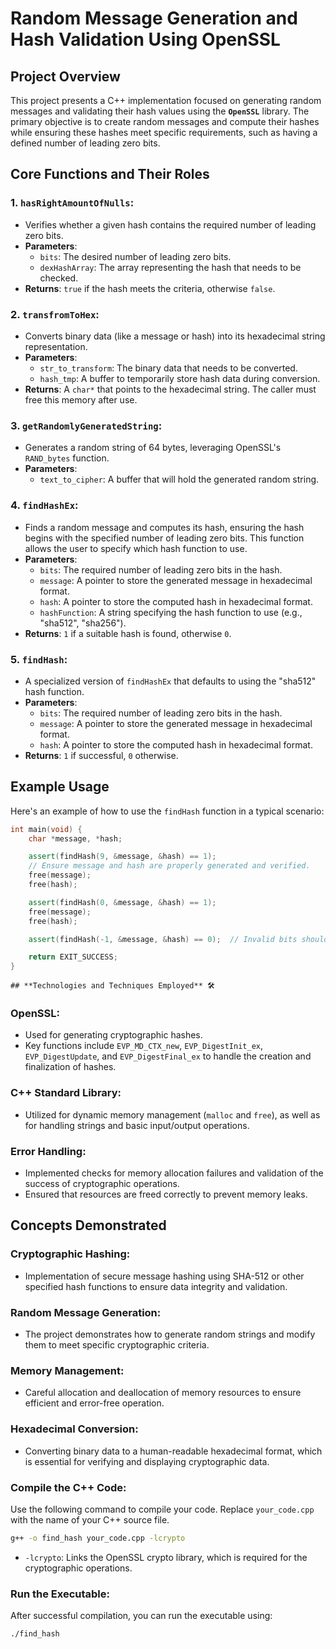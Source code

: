 # **Random Message Generation and Hash Validation Using OpenSSL** 

## **Project Overview** 
This project presents a C++ implementation focused on generating random messages and validating their hash values using the **`OpenSSL`** library. The primary objective is to create random messages and compute their hashes while ensuring these hashes meet specific requirements, such as having a defined number of leading zero bits.

## **Core Functions and Their Roles** 

### 1. **`hasRightAmountOfNulls`**:
- Verifies whether a given hash contains the required number of leading zero bits.
- **Parameters**:
    - `bits`: The desired number of leading zero bits.
    - `dexHashArray`: The array representing the hash that needs to be checked.
- **Returns**: `true` if the hash meets the criteria, otherwise `false`.

### 2. **`transfromToHex`**:
- Converts binary data (like a message or hash) into its hexadecimal string representation.
- **Parameters**:
    - `str_to_transform`: The binary data that needs to be converted.
    - `hash_tmp`: A buffer to temporarily store hash data during conversion.
- **Returns**: A `char*` that points to the hexadecimal string. The caller must free this memory after use.

### 3. **`getRandomlyGeneratedString`**:
- Generates a random string of 64 bytes, leveraging OpenSSL's `RAND_bytes` function.
- **Parameters**:
    - `text_to_cipher`: A buffer that will hold the generated random string.

### 4. **`findHashEx`**:
- Finds a random message and computes its hash, ensuring the hash begins with the specified number of leading zero bits. This function allows the user to specify which hash function to use.
- **Parameters**:
    - `bits`: The required number of leading zero bits in the hash.
    - `message`: A pointer to store the generated message in hexadecimal format.
    - `hash`: A pointer to store the computed hash in hexadecimal format.
    - `hashFunction`: A string specifying the hash function to use (e.g., "sha512", "sha256").
- **Returns**: `1` if a suitable hash is found, otherwise `0`.

### 5. **`findHash`**:
- A specialized version of `findHashEx` that defaults to using the "sha512" hash function.
- **Parameters**:
    - `bits`: The required number of leading zero bits in the hash.
    - `message`: A pointer to store the generated message in hexadecimal format.
    - `hash`: A pointer to store the computed hash in hexadecimal format.
- **Returns**: `1` if successful, `0` otherwise.

## **Example Usage** 
Here's an example of how to use the `findHash` function in a typical scenario:

```cpp
int main(void) {
    char *message, *hash;

    assert(findHash(9, &message, &hash) == 1);
    // Ensure message and hash are properly generated and verified.
    free(message);
    free(hash);

    assert(findHash(0, &message, &hash) == 1);
    free(message);
    free(hash);

    assert(findHash(-1, &message, &hash) == 0);  // Invalid bits should fail

    return EXIT_SUCCESS;
}
```
    ## **Technologies and Techniques Employed** 🛠

### **OpenSSL**:
- Used for generating cryptographic hashes.
- Key functions include `EVP_MD_CTX_new`, `EVP_DigestInit_ex`, `EVP_DigestUpdate`, and `EVP_DigestFinal_ex` to handle the creation and finalization of hashes.

### **C++ Standard Library**:
- Utilized for dynamic memory management (`malloc` and `free`), as well as for handling strings and basic input/output operations.

### **Error Handling**:
- Implemented checks for memory allocation failures and validation of the success of cryptographic operations.
- Ensured that resources are freed correctly to prevent memory leaks.

## **Concepts Demonstrated** 

### **Cryptographic Hashing**:
- Implementation of secure message hashing using SHA-512 or other specified hash functions to ensure data integrity and validation.

### **Random Message Generation**:
- The project demonstrates how to generate random strings and modify them to meet specific cryptographic criteria.

### **Memory Management**:
- Careful allocation and deallocation of memory resources to ensure efficient and error-free operation.

### **Hexadecimal Conversion**:
- Converting binary data to a human-readable hexadecimal format, which is essential for verifying and displaying cryptographic data.

### **Compile the C++ Code:**

Use the following command to compile your code. Replace `your_code.cpp` with the name of your C++ source file.

```bash
g++ -o find_hash your_code.cpp -lcrypto
```

- `-lcrypto`: Links the OpenSSL crypto library, which is required for the cryptographic operations.

### **Run the Executable:**

After successful compilation, you can run the executable using:

```bash
./find_hash
```


